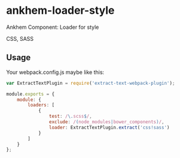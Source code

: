 # ankhem-loader-style
Ankhem Component: Loader for style

CSS, SASS

## Usage

Your webpack.config.js maybe like this:

```javascript
var ExtractTextPlugin = require('extract-text-webpack-plugin');

module.exports = {
	module: {
		loaders: [
			{
				test: /\.scss$/,
				exclude: /(node_modules|bower_components)/,
				loader: ExtractTextPlugin.extract('css!sass')
			}
		]
	}
};
```
